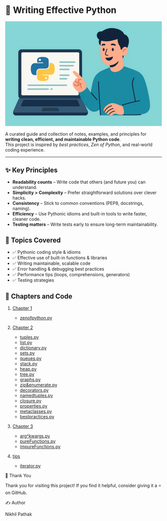 # 🐍 Writing Effective Python

![Effective Python](public/pythonIntro.png)

A curated guide and collection of notes, examples, and principles for **writing clean, efficient, and maintainable Python code**.  
This project is inspired by *best practices*, *Zen of Python*, and real-world coding experience.

---

## ✨ Key Principles
- **Readability counts** – Write code that others (and future you) can understand.  
- **Simplicity > Complexity** – Prefer straightforward solutions over clever hacks.  
- **Consistency** – Stick to common conventions (PEP8, docstrings, naming).  
- **Efficiency** – Use Pythonic idioms and built-in tools to write faster, cleaner code.  
- **Testing matters** – Write tests early to ensure long-term maintainability.  

## 📖 Topics Covered
- ✅ Pythonic coding style & idioms  
- ✅ Effective use of built-in functions & libraries  
- ✅ Writing maintainable, scalable code  
- ✅ Error handling & debugging best practices  
- ✅ Performance tips (loops, comprehensions, generators)  
- ✅ Testing strategies 


## 📘 Chapters and Code
1. [Chapter 1](./chapter%201/)
   - [zenofpython.py](./chapter%201/zenofpython.py)

2. [Chapter 2](./chapter%202/)
   - [tuples.py](./chapter%202/tuples.py)
   - [list.py](./chapter%202/list.py)
   - [dictionary.py](./chapter%202/dictionary.py)
   - [sets.py](./chapter%202/sets.py)
   - [queues.py](./chapter%202/queues.py)
   - [stack.py](./chapter%202/stack.py)
   - [heap.py](./chapter%202/heap.py)
   - [tree.py](./chapter%202/tree.py)
   - [graphs.py](./chapter%202/graphs.py)
   - [zip&enumerate.py](./chapter%202/zip&enumerate.py)
   - [decorators.py](./chapter%202/decorators.py)
   - [namedtuples.py](./chapter%202/namedtuples.py)
   - [closure.py](./chapter%202/closure.py)
   - [properties.py](./chapter%202/properties.py)
   - [metaclasses.py](./chapter%202/metaclasses.py)
   - [bestpractices.py](./chapter%202/bestpractices.py)

3. [Chapter 3](./chapter3/)
   - [arg^kwargs.py](./chapter3/arg&kwargs.py)
   - [pureFunctions.py](./chapter3/pureFunctions.py)
   - [impureFunctions.py](./chapter3/impureFunctions.py)
4. [tips](./tips/)
   - [iterator.py](./tips/iterator.py)



🙏 Thank You

Thank you for visiting this project!
If you find it helpful, consider giving it a ⭐ on GitHub.


✍️ Author

Nikhil Pathak